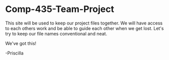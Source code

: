 # Comp-435-Team-Project

This site will be used to keep our project files together. 
We will have access to each others work and be able to guide each other when we get lost. 
Let's try to keep our file names conventional and neat.

We've got this!

-Priscilla
